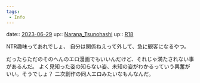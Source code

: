 ```yaml
---
tags:
 - Info
---
```


date:: [2023-06-29](/Daily_Note/2023-06-29.md)
up:: [Narana_Tsunohashi](Bar/Novel/Nacaria/Narana_Tsunohashi.md)
up:: [R18](Bar/Novel/Topics/R18.md)

NTR趣味ってあれでしょ、
自分は関係ねえって外して、急に観客になるやつ。

だったらただのそのへんのエロ漫画でもいいんだけど、それじゃ満たされない事があるんだ。
よく見知った姿の知らない姿、未知の姿がわかるっていう興奮がいい。そうでしょ？
二次創作の同人エロみたいなもんなんだ。